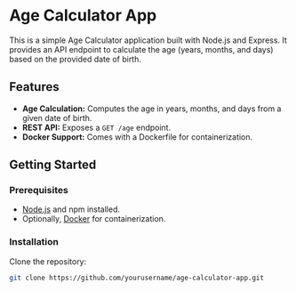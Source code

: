 # Age Calculator App

This is a simple Age Calculator application built with Node.js and Express. It provides an API endpoint to calculate the age (years, months, and days) based on the provided date of birth. 
## Features

- **Age Calculation:** Computes the age in years, months, and days from a given date of birth.
- **REST API:** Exposes a `GET /age` endpoint.
- **Docker Support:** Comes with a Dockerfile for containerization.

## Getting Started

### Prerequisites

- [Node.js](https://nodejs.org/) and npm installed.
- Optionally, [Docker](https://www.docker.com/) for containerization.

### Installation

Clone the repository:

```bash
git clone https://github.com/yourusername/age-calculator-app.git
